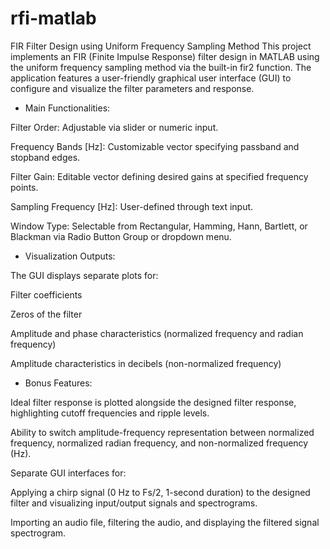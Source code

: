# rfi-matlab
FIR Filter Design using Uniform Frequency Sampling Method
This project implements an FIR (Finite Impulse Response) filter design in MATLAB using the uniform frequency sampling method via the built-in fir2 function. The application features a user-friendly graphical user interface (GUI) to configure and visualize the filter parameters and response.

* Main Functionalities:

Filter Order: Adjustable via slider or numeric input.

Frequency Bands [Hz]: Customizable vector specifying passband and stopband edges.

Filter Gain: Editable vector defining desired gains at specified frequency points.

Sampling Frequency [Hz]: User-defined through text input.

Window Type: Selectable from Rectangular, Hamming, Hann, Bartlett, or Blackman via Radio Button Group or dropdown menu.

* Visualization Outputs:

The GUI displays separate plots for:

Filter coefficients

Zeros of the filter

Amplitude and phase characteristics (normalized frequency and radian frequency)

Amplitude characteristics in decibels (non-normalized frequency)

* Bonus Features:

Ideal filter response is plotted alongside the designed filter response, highlighting cutoff frequencies and ripple levels.

Ability to switch amplitude-frequency representation between normalized frequency, normalized radian frequency, and non-normalized frequency (Hz).

Separate GUI interfaces for:

Applying a chirp signal (0 Hz to Fs/2, 1-second duration) to the designed filter and visualizing input/output signals and spectrograms.

Importing an audio file, filtering the audio, and displaying the filtered signal spectrogram.
